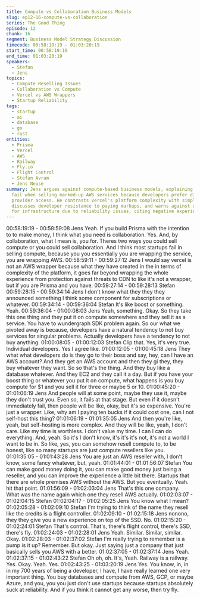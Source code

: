 ```yaml
---
title: Compute vs Collaboration Business Models
slug: ep12-16-compute-vs-collaboration
series: The Good Thing
episode: 12
chunk: 16
segment: Business Model Strategy Discussion
timecode: 00:58:19:19 – 01:03:20:19
start_time: 00:58:19:19
end_time: 01:03:20:19
speakers:
  - Stefan
  - Jens
topics:
  - Compute Reselling Issues
  - Collaboration vs Compute
  - Vercel vs AWS Wrappers
  - Startup Reliability
tags:
  - startup
  - ai
  - database
  - go
  - rust
entities:
  - Prisma
  - Vercel
  - AWS
  - Railway
  - Fly.io
  - Flight Control
  - Stefan Avram
  - Jens Neuse
summary: Jens argues against compute-based business models, explaining how startups
  fail when selling marked-up AWS services because developers prefer direct cloud
  provider access. He contrasts Vercel's platform complexity with simple AWS wrappers,
  discusses developer resistance to paying markups, and warns against using startups
  for infrastructure due to reliability issues, citing negative experiences with Fly.io.
---
```


00:58:19:19 - 00:58:59:08
Jens
Yeah. If you build Prisma with the intention to to make money, I think what you need is
collaboration. Yes. And, by collaboration, what I mean is, you for. Theres two ways you could
sell compute or you could sell collaboration. And I think most startups fail in selling compute,
because you you essentially you are wrapping the service, you are wrapping AWS.
00:58:59:11 - 00:59:27:12
Jens
I would say vercel is not an AWS wrapper because what they have created in the in terms of
complexity of the platform, it goes far beyond wrapping the whole experience from protection
against threats to CDN to like it's not a wrapper, but if you are Prisma and you have.
00:59:27:14 - 00:59:28:13
Stefan
00:59:28:15 - 00:59:34:14
Jens
I don't know what they they they announced something I think some component for
subscriptions or whatever.
00:59:34:14 - 00:59:36:04
Stefan
It's like boost or something. Yeah.
00:59:36:04 - 01:00:08:03
Jens
Yeah, something. Okay. So they take this one thing and they put it on compute somewhere and
they sell it as a service. You have to wundergraph SDK problem again. So our what we pivoted
away is because, developers have a natural tendency to not buy services for singular problems.
Actually developers have a tendency to not buy anything.
01:00:08:05 - 01:00:12:03
Stefan
Clip that. Yes, it's very true. Individual developers. Yes I agree like.
01:00:12:05 - 01:00:45:18
Jens
They what what developers do is they go to their boss and say, hey, can I have an AWS
account? And they get an AWS account and then they gi they, they buy whatever they want. So
so that's the thing. And they buy like a database whatever. And they EC2 and they call it a day.
But if you have your boost thing or whatever you put it on compute, what happens is you buy
compute for $1 and you sell it for three or maybe 5 or 10.
01:00:45:20 - 01:01:06:19
Jens
And people will at some point, maybe they use it, maybe they don't trust you. Even so, it fails at
that stage. But even if it doesn't immediately fail, then people will be like, okay, but it's so
expensive. You're just a wrapper. Like, why am I paying ten bucks if it could cost one, can I not
self-host this thing?
01:01:06:19 - 01:01:35:05
Jens
And then you're like, yeah, but self-hosting is more complex. And they will be like, yeah, I don't
care. Like my time is worthless. I don't value my time. I can I can do everything. And, yeah. So
it's I don't know, it's it's it's not, it's not a world I want to be in. So like, yes, you can somehow
resell compute to, to be honest, like so many startups are just compute resellers like you.
01:01:35:05 - 01:01:43:28
Jens
You are just an AWS reseller with, I don't know, some fancy whatever, but, yeah.
01:01:44:01 - 01:01:56:07
Stefan
You can make good money doing it, you can make good money just being a reseller, and you
can improve the experience a little bit there. Startups that there are whole premises AWS
without the AWS. But you eventually. Yeah. hit that point.
01:01:56:09 - 01:02:03:04
Jens
That's this one company. What was the name again which one they resell AWS actually.
01:02:03:07 - 01:02:04:15
Stefan
01:02:04:17 - 01:02:05:25
Jens
You know what I mean?
01:02:05:28 - 01:02:09:10
Stefan
I'm trying to think of the name they resell like the credits is a flight controller.
01:02:09:10 - 01:02:15:18
Jens
nonono, they they give you a new experience on top of the SSD. No.
01:02:15:20 - 01:02:24:01
Stefan
That's control. That's, there's flight control, there's SSD, there's fly.
01:02:24:03 - 01:02:28:01
Jens
Yeah. Similar. Similar, similar. Okay.
01:02:28:03 - 01:02:37:02
Stefan
I'm really trying to remember is a pump is it up? Remember. But okay. Just saying just a
company that just basically sells you AWS with a better.
01:02:37:05 - 01:02:37:14
Jens
Yeah.
01:02:37:15 - 01:02:43:22
Stefan
Oh oh, oh. It's, Yeah. Railway is a railway. Yes. Okay. Yeah. Yes.
01:02:43:25 - 01:03:20:19
Jens
Yes. You know, in, in in my 700 years of being a developer, I have, I have really learned one
very important thing. You buy databases and compute from AWS, GCP, or maybe Azure, and
you, you you just don't use startups because startups absolutely suck at reliability. And if you
think it cannot get any worse, then try fly.